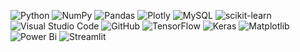 
![Python](https://img.shields.io/badge/python-3670A0?style=for-the-badge&logo=python&logoColor=ffdd54) ![NumPy](https://img.shields.io/badge/numpy-%23013243.svg?style=for-the-badge&logo=numpy&logoColor=white) ![Pandas](https://img.shields.io/badge/pandas-%23150458.svg?style=for-the-badge&logo=pandas&logoColor=white) ![Plotly](https://img.shields.io/badge/Plotly-%233F4F75.svg?style=for-the-badge&logo=plotly&logoColor=white) ![MySQL](https://img.shields.io/badge/mysql-%2300f.svg?style=for-the-badge&logo=mysql&logoColor=white) ![scikit-learn](https://img.shields.io/badge/scikit--learn-%23F7931E.svg?style=for-the-badge&logo=scikit-learn&logoColor=white) ![Visual Studio Code](https://img.shields.io/badge/Visual%20Studio%20Code-0078d7.svg?style=for-the-badge&logo=visual-studio-code&logoColor=white) 
![GitHub](https://img.shields.io/badge/github-%23121011.svg?style=for-the-badge&logo=github&logoColor=white) ![TensorFlow](https://img.shields.io/badge/TensorFlow-%23FF6F00.svg?style=for-the-badge&logo=TensorFlow&logoColor=white) ![Keras](https://img.shields.io/badge/Keras-%23D00000.svg?style=for-the-badge&logo=Keras&logoColor=white) ![Matplotlib](https://img.shields.io/badge/Matplotlib-%23ffffff.svg?style=for-the-badge&logo=Matplotlib&logoColor=black) ![Power Bi](https://img.shields.io/badge/power_bi-F2C811?style=for-the-badge&logo=powerbi&logoColor=black) ![Streamlit](https://img.shields.io/badge/Streamlit-EF3939?style=for-the-badge&logo=Streamlit&logoColor=white)
